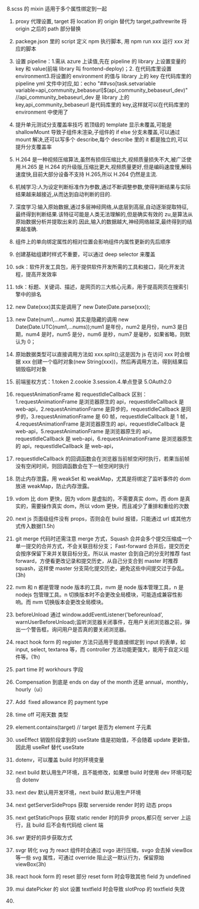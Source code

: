 8.scss 的 mixin 适用于多个属性绑定到一起

1.  proxy 代理设置, target 将 location 的 origin 替代为 target,pathrewrite 将 origin 之后的 path 部分替换
2.  packege.json 里的 script 定义 npm 执行脚本, 用 npm run xxx 运行 xxx 对应的脚本

3.  设置 pipeline：1.需从 azure 上读值,先在 pipeline 的 library 上设置变量的 key 和 value(前端 library 叫 frontend-deploy)；2. 在代码库里设置 environment3.将设置的 environment 的值与 library 上的 key 在代码库里的 pipeline yml 文件中对应,如：echo "##vso[task.setvariable variable=api_community_bebaseurl]$(api_community_bebaseurl_dev)" //api_community_bebaseurl_dev 是 library 上的 key,api_community_bebaseurl 是代码库里的 key,这样就可以在代码库里的 environment 中使用了

4.  提升单元测试分支覆盖率技巧 若顶级的 template 显示未覆盖,可能是 shallowMount 导致子组件未渲染,子组件的 if else 分支未覆盖,可以通过 mount 解决,还可以写多个 describe,每个 describe 里的 it 都是独立的,可以提升分支覆盖率

5.  H.264 是一种视频压缩算法,虽然有损但压缩比大,视频质量损失不大,被广泛使用.H.265 是 H.264 的升级版,压缩比更大,视频质量更好,但是编码速度慢,解码速度快,目前大部分设备不支持 H.265,所以 H.264 仍然是主流.

6.  机械学习:人为设定判断标准作为参数,通过不断调整参数,使得判断结果与实际结果越来越接近,从而达到自动判断的目的.
7.  深度学习:输入原始数据,通过多层神经网络,从底层到高层,自动逐渐提取特征,最终得到判断结果.该特征可能是人类无法理解的,但是确实有效的 zu,是算法从原始数据分析并提取出来的.因此,输入的数据越大,神经网络越深,最终得到的结果越准确.

8.  组件上的单向绑定属性的相对位置会影响组件内属性更新的先后顺序
9.  创建基础组建时样式不重要，可以通过 deep selector 来覆盖
10. sdk：软件开发工具包，用于提供软件开发所需的工具和接口，简化开发流程，提高开发效率
11. tdk：标题、关键词、描述，是网页的三大核心元素，用于提高网页在搜索引擎中的排名
12. new Date(xxx)其实是调用了 new Date(Date.parse(xxx));
13. new Date(num1,...nums) 其实是隐藏的调用 new Date(Date.UTC(num1,...nums));num1 是年份，num2 是月份，num3 是日期，num4 是时，num5 是分，num6 是秒，num7 是毫秒，如果省略，则默认为 0；
14. 原始数据类型可以直接调用方法如 xxx.split();这是因为 js 在访问 xxx 时会根据 xxx 创建一个临时对象(new String(xxx))，然后再调用方法，得到结果后销毁临时对象
15. 前端鉴权方式：1.token 2.cookie 3.session.4.单点登录 5.OAuth2.0
16. requestAnimationFrame 和 requestIdleCallback 区别：1.requestAnimationFrame 是浏览器原生的 api，requestIdleCallback 是 web-api，2.requestAnimationFrame 是异步的，requestIdleCallback 是同步的，3.requestAnimationFrame 是 60 帧，requestIdleCallback 是 1 帧，4.requestAnimationFrame 是浏览器原生的 api，requestIdleCallback 是 web-api，5.requestAnimationFrame 是浏览器原生的 api，requestIdleCallback 是 web-api，6.requestAnimationFrame 是浏览器原生的 api，requestIdleCallback 是 web-api，
17. requestIdleCallback 的回调函数会在浏览器当前帧空闲时执行，若果当前帧没有空闲时间，则回调函数会在下一帧空闲时执行
18. 防止内存泄露，用 weakSet 和 weakMap，尤其是将绑定了监听事件的 dom 放进 weakMap，防止内存泄露。
19. vdom 比 dom 更快，因为 vdom 是虚拟的，不需要真实 dom，而 dom 是真实的，需要操作真实 dom，所以 vdom 更快，而且减少了重排和重绘的次数
20. next js 页面级组件没有 props，否则会在 build 报错，只能通过 url 或其他方式传入数据(1.5h)
21. git merge 代码时还需注意 merge 方式，Squash 合并会多个提交压缩成一个单一提交的合并方式，不会关联目标分支； Fast-forward 合并后，提交历史会按序保留下来并关联目标分支。所以从 master 合到自己的分支时推荐 fast forward，方便看更改记录和提交历史，从自己分支合到 master 时推荐 squash，这样使 master 分支简化提交历史，避免这些中间提交过于杂乱。(3h)
22. nvm 和 n 都是管理 node 版本的工具，nvm 是 node 版本管理工具，n 是 nodejs 包管理工具。n 切换版本时不会更改全局模块，可能造成兼容性影响。而 nvm 切换版本会更改全局模块。
23. beforeUnload 通过 window.addEventListener('beforeunload', warnUserBeforeUnload);监听浏览器关闭事件，在用户关闭浏览器之前，弹出一个警告框，询问用户是否真的要关闭浏览器。
24. react hook form 的 register 方法只适用于能直接绑定到 input 的表单，如 input, select, textarea 等，而 controller 方法功能更强大，能用于自定义组件等。(1h)

25. part time 时 workhours 字段
26. Compensation 到底是 ends on day of the month 还是 annual，monthly，hourly（ui）
27. Add  fixed allowance 的 payment type
28. time off 可用天数 类型
29. element.contains(target) // target 是否为 element 子元素
30. useEffect 销毁阶段拿到的 useState 值是初始值，不会随着 update 更新值，因此用 useRef 替代 useState
31. dotenv，可以覆盖 build 时的环境变量
32. next build 默认用生产环境，且不能修改，如果想 build 时使用 dev 环境可配合 dotenv
33. next dev 默认用开发环境，next build 默认用生产环境
34. next getServerSideProps 获取 serverside render 时的 动态 props
35. next getStaticProps 获取 static render 时的异步 props,都只在 server 上运行，且 build 后不会有代码给 client 端
36. swr 更好的异步获取方式
37. svgr 转化 svg 为 react 组件时会通过 svgo 进行压缩，svgo 会去掉 viewBox 等一些 svg 属性，可通过 override 阻止这一默认行为，保留原始 viewBox(3h)
38. react hook form 的 reset 部分 reset form 时会导致其他 field 为 undefined
39. mui datePicker 的 slot 设置 textfield 时会导致 slotProp 的 textfield 失效
40.
